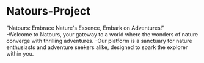 # Natours-Project
"Natours: Embrace Nature's Essence, Embark on Adventures!"  
-Welcome to Natours, your gateway to a world where the wonders of nature converge with thrilling adventures. 
-Our platform is a sanctuary for nature enthusiasts and adventure seekers alike, designed to spark the explorer within you.
